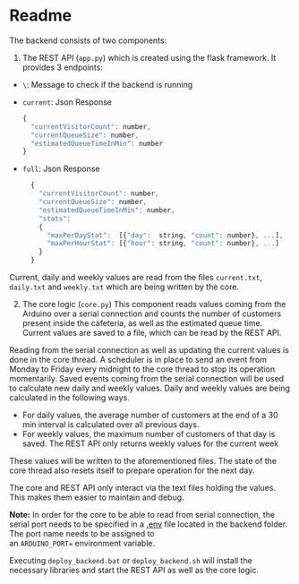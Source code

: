 # Readme

The backend consists of two components:

1. The REST API (`app.py`) which is created using the flask framework.
It provides 3 endpoints:
* `\`: Message to check if the backend is running
* `current`: Json Response
  ```javascript
  {
    "currentVisitorCount": number,
    "currentQueueSize": number,
    "estimatedQueueTimeInMin": number
  }
  ```

* `full`: Json Response
  ```javascript
    {
      "currentVisitorCount": number,
      "currentQueueSize": number,
      "estimatedQueueTimeInMin": number,
      "stats":
      {
        "maxPerDayStat":  [{"day":  string, "count": number}, ...],
        "maxPerHourStat": [{"hour": string, "count": number}, ...]
      }
    }
  ```
Current, daily and weekly values are read from the files `current.txt`, `daily.txt` and `weekly.txt`
which are being written by the core. 

2. The core logic (`core.py`)
This component reads values coming from the Arduino over a serial connection
and counts the number of customers present inside the cafeteria, as well as the estimated queue time.
Current values are saved to a file, which can be read by the REST API.

Reading from the serial connection as well as updating the current values is done in the core thread.
A scheduler is in place to send an event from Monday to Friday every midnight to the core thread to
stop its operation momentarily. Saved events coming from the serial connection will be used to calculate
new daily and weekly values. 
Daily and weekly values are being calculated in the following ways.
* For daily values, the average number of customers at the end of a 30 min interval is calculated over all previous days.
* For weekly values, the maximum number of customers of that day is saved. The REST API only returns weekly values for the current week

These values will be written to the aforementioned files. The state of the core thread also resets 
itself to prepare operation for the next day.


The core and REST API only interact via the text files holding the values. This makes them easier to
maintain and debug.

__Note:__ In order for the core to be able to read from serial connection, the serial port needs to
be specified in a [.env](https://pypi.org/project/python-decouple/#env-file) file located in the backend folder. The port name needs to be assigned to  
an `ARDUINO_PORT=` environment variable.

Executing `deploy_backend.bat` or `deploy_backend.sh` will install the necessary libraries and 
start the REST API as well as the core logic.
